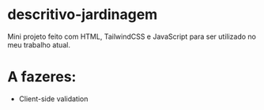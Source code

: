 # descritivo-jardinagem
Mini projeto feito com HTML, TailwindCSS e JavaScript para ser utilizado no meu trabalho atual.

# A fazeres:
- Client-side validation
